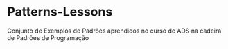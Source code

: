 # Patterns-Lessons
Conjunto de Exemplos de Padrões aprendidos no curso de ADS na cadeira de Padrões de Programação
